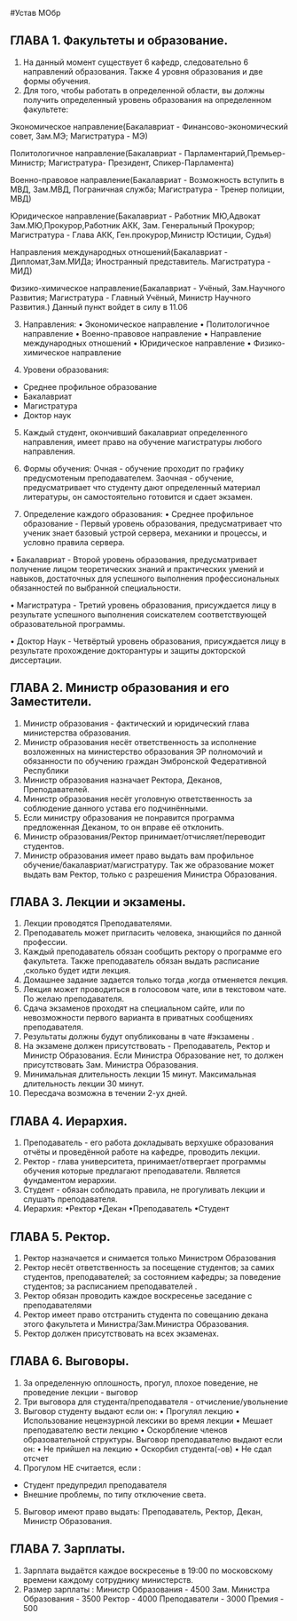 #Устав МОбр


## ГЛАВА 1. Факультеты и образование.
1. На данный момент существует 6 кафедр, следовательно 6 направлений образования. Также 4 уровня образования и две формы обучения. 
2. Для того, чтобы работать в определенной области, вы должны получить определенный уровень образования на определенном факультете:

Экономическое направление(Бакалавриат - Финансово-экономический совет, Зам.МЭ; Магистратура - МЭ) 

Политологичное направление(Бакалавриат - Парламентарий,Премьер-Министр; Магистратура- Президент, Спикер-Парламента)

Военно-правовое направление(Бакалавриат - Возможность вступить в МВД, Зам.МВД, Пограничная служба;
Магистратура - Тренер полиции, МВД) 

Юридическое направление(Бакалавриат - Работник МЮ,Адвокат Зам.МЮ,Прокурор,Работник АКК, Зам. Генеральный Прокурор;
Магистратура - Глава АКК, Ген.прокурор,Министр Юстиции, Судья)

Направления международных отношений(Бакалавриат - Дипломат,Зам.МИДа; Иностранный представитель.
Магистратура - МИД) 

Физико-химическое направление(Бакалавриат - Учёный, Зам.Научного Развития;
Магистратура - Главный Учёный, Министр Научного Развития.)
Данный пункт войдет в силу в 11.06

3. Направления:
 • Экономическое направление 
 • Политологичное направление
 • Военно-правовое направление
 • Направление международных отношений 
 • Юридическое направление
 • Физико-химическое направление

4. Уровени образования:
- Среднее профильное образование
- Бакалавриат
- Магистратура
- Доктор наук

5. Каждый студент, окончивший бакалавриат определенного направления, имеет право на обучение магистратуры любого направления. 

6. Формы обучения:
Очная - обучение проходит по графику предусмотеным преподавателем. 
Заочная - обучение, предусматривает что студенту дают определенный материал литературы, он самостоятельно готовится и сдает экзамен. 

7. Определение каждого образования:
• Среднее профильное образование - Первый уровень образования, предусматривает что ученик знает базовый устрой сервера, механики и процессы, и условно правила сервера.

• Бакалавриат - Второй уровень образования, предусматривает получение лицом теоретических знаний и практических умений и навыков, достаточных для успешного выполнения профессиональных обязанностей по выбранной специальности.

• Магистратура - Третий уровень образования, присуждается лицу в результате успешного выполнения соискателем соответствующей образовательной программы.

• Доктор Наук - Четвёртый уровень образования, присуждается лицу в результате прохождение докторантуры и защиты докторской диссертации.

## ГЛАВА 2. Министр образования и его Заместители.

1. Министр образования - фактический и юридический глава министерства образования.
2. Министр образования несёт ответственность за исполнение возложенных на министерство образования ЭР полномочий и обязанности по обучению граждан Эмбронской Федеративной Республики
3. Министр образования назначает  Ректора, Деканов, Преподавателей.
4. Министр образования несёт уголовную ответственность за соблюдение данного устава его подчинёнными.
5. Если министру образования не понравится программа предложенная Деканом, то он вправе её отклонить.
6. Министр образования/Ректор принимает/отчисляет/переводит студентов.
7. Министр образования имеет право выдать вам профильное обучение/бакалавриат/магистратуру.
Так же образование может выдать вам Ректор, только с разрешения Министра Образования.

## ГЛАВА 3. Лекции и экзамены.

1. Лекции проводятся Преподавателями.
2. Преподаватель может пригласить человека, знающийся по данной профессии.
3. Каждый преподаватель обязан сообщить ректору о программе его факультета. Также преподаватель обязан выдать расписание ,сколько будет идти лекция.
4. Домашнее задание задается только тогда ,когда отменяется лекция.
5. Лекция может проводиться в голосовом чате, или в текстовом чате. По желаю преподавателя.
6. Сдача экзаменов проходят на специальном сайте, или по невозможности первого варианта в приватных сообщениях преподавателя. 
7. Результаты должны будут опубликованы в чате #экзамены .
8. На экзамене должен присутствовать - Преподаватель, Ректор и Министр Образования.
Если Министра Образование нет, то должен присутствовать Зам. Министра Образования.
9. Минимальная длительность лекции 15 минут. 
Максимальная длительность лекции 30 минут. 
10. Пересдача возможна в течении 2-ух дней.

## ГЛАВА 4. Иерархия.

1. Преподаватель - его работа докладывать верхушке образования отчёты и проведённой работе на кафедре, проводить лекции. 
2. Ректор - глава университета, принимает/отвергает программы обучения которые предлагают преподаватели. Является фундаментом иерархии.
3. Студент - обязан соблюдать правила, не прогуливать лекции и слушать преподавателя.
4. Иерархия: 
 •Ректор
 •Декан
 •Преподаватель
 •Студент

## ГЛАВА 5. Ректор.

1. Ректор назначается и снимается только Министром Образования
2. Ректор несёт ответственность за посещение студентов; за самих студентов, преподавателей; за состоянием кафедры; за поведение студентов; за расписанием преподавателей .
3. Ректор обязан проводить каждое воскресенье заседание с преподавателями 
4. Ректор имеет право отстранить студента по совещанию декана этого факультета и Министра/Зам.Министра Образования. 
5. Ректор должен присутствовать на всех экзаменах.

## ГЛАВА 6. Выговоры.

1. За определенную оплошность, прогул, плохое поведение, не проведение лекции - выговор
2. Три выговора для студента/преподавателя - отчисление/увольнение
3. Выговор студенту выдают если он:
• Прогулял лекцию
• Использование нецензурной лексики во время лекции
• Мешает преподавателю вести лекцию
• Оскорбление членов образовательной структуры.
Выговор преподавателю выдают если он:
• Не прийшел на лекцию
• Оскорбил студента(-ов) 
• Не сдал отсчет
4. Прогулом НЕ считается, если : 
- Студент предупредил преподавателя 
- Внешние проблемы, по типу отключение света.
5. Выговор имеют право выдать: Преподаватель, Ректор, Декан, Министр Образования.

## ГЛАВА 7. Зарплаты.

1. Зарплата выдаётся каждое воскресенье в 19:00 по московскому времени каждому сотруднику министерств.
2. Размер зарплаты : 
Министр Образования - 4500
Зам. Министра Образования - 3500
Ректор - 4000
Преподаватели  - 3000
Премия - 500
